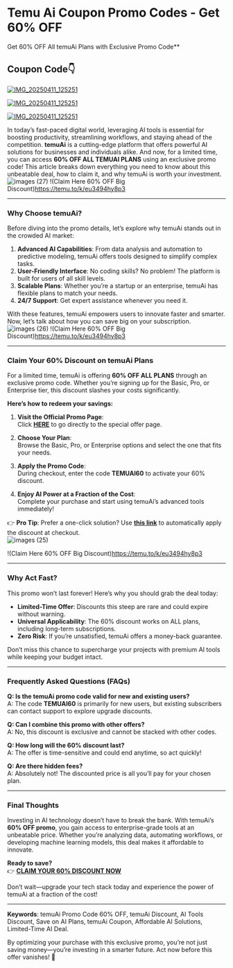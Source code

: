 # Temu Ai Coupon Promo Codes - Get 60% OFF 

 Get 60% OFF All temuAi Plans with Exclusive Promo Code**  
 ## Coupon Code👇
[ ![IMG_20250411_125251](https://github.com/user-attachments/assets/c5707801-52cf-4bc9-ac65-3eae58f4bcd5)](https://temu.to/k/eu3494hy8p3)

 [![IMG_20250411_125251](https://github.com/user-attachments/assets/0aed5233-cee1-4c37-931a-7c06ad4c3554)](https://temu.to/k/eu3494hy8p3)

[![IMG_20250411_125251](https://github.com/user-attachments/assets/3710a942-f6bb-4ed7-9157-8f855924a295)](https://temu.to/k/eu3494hy8p3)



In today’s fast-paced digital world, leveraging AI tools is essential for boosting productivity, streamlining workflows, and staying ahead of the competition. **temuAi** is a cutting-edge platform that offers powerful AI solutions for businesses and individuals alike. And now, for a limited time, you can access **60% OFF ALL TEMUAI PLANS** using an exclusive promo code! This article breaks down everything you need to know about this unbeatable deal, how to claim it, and why temuAi is worth your investment.  
![images (27)](https://github.com/user-attachments/assets/99042966-8fcc-4880-8cad-e0179a402e7e)
!(Claim Here 60% OFF Big Discount)https://temu.to/k/eu3494hy8p3


---

### **Why Choose temuAi?**  

Before diving into the promo details, let’s explore why temuAi stands out in the crowded AI market:  

1. **Advanced AI Capabilities**: From data analysis and automation to predictive modeling, temuAi offers tools designed to simplify complex tasks.  
2. **User-Friendly Interface**: No coding skills? No problem! The platform is built for users of all skill levels.  
3. **Scalable Plans**: Whether you’re a startup or an enterprise, temuAi has flexible plans to match your needs.  
4. **24/7 Support**: Get expert assistance whenever you need it.  

With these features, temuAi empowers users to innovate faster and smarter. Now, let’s talk about how you can save big on your subscription.  
![images (26)](https://github.com/user-attachments/assets/74ffa8ac-5b5a-425a-81bd-b80055cbbeef)
!(Claim Here 60% OFF Big Discount)https://temu.to/k/eu3494hy8p3

---

### **Claim Your 60% Discount on temuAi Plans**  

For a limited time, temuAi is offering **60% OFF ALL PLANS** through an exclusive promo code. Whether you’re signing up for the Basic, Pro, or Enterprise tier, this discount slashes your costs significantly.  

**Here’s how to redeem your savings:**  

1. **Visit the Official Promo Page**:  
   Click [**HERE**](https://temu.to/k/eu3494hy8p3) to go directly to the special offer page.  

2. **Choose Your Plan**:  
   Browse the Basic, Pro, or Enterprise options and select the one that fits your needs.  

3. **Apply the Promo Code**:  
   During checkout, enter the code **TEMUAI60** to activate your 60% discount.  

4. **Enjoy AI Power at a Fraction of the Cost**:  
   Complete your purchase and start using temuAi’s advanced tools immediately!  

👉 **Pro Tip**: Prefer a one-click solution? Use [**this link**](https://app.temu.com/m/nxrylvt12nq) to automatically apply the discount at checkout.  
![images (25)](https://github.com/user-attachments/assets/d7408eb0-1560-4e5b-bd20-4ec1bbd91d91)

!(Claim Here 60% OFF Big Discount)https://temu.to/k/eu3494hy8p3

---

### **Why Act Fast?**  

This promo won’t last forever! Here’s why you should grab the deal today:  

- **Limited-Time Offer**: Discounts this steep are rare and could expire without warning.  
- **Universal Applicability**: The 60% discount works on ALL plans, including long-term subscriptions.  
- **Zero Risk**: If you’re unsatisfied, temuAi offers a money-back guarantee.  

Don’t miss this chance to supercharge your projects with premium AI tools while keeping your budget intact.  

---

### **Frequently Asked Questions (FAQs)**  

**Q: Is the temuAi promo code valid for new and existing users?**  
A: The code **TEMUAI60** is primarily for new users, but existing subscribers can contact support to explore upgrade discounts.  

**Q: Can I combine this promo with other offers?**  
A: No, this discount is exclusive and cannot be stacked with other codes.  

**Q: How long will the 60% discount last?**  
A: The offer is time-sensitive and could end anytime, so act quickly!  

**Q: Are there hidden fees?**  
A: Absolutely not! The discounted price is all you’ll pay for your chosen plan.  

---

### **Final Thoughts**  

Investing in AI technology doesn’t have to break the bank. With temuAi’s **60% OFF promo**, you gain access to enterprise-grade tools at an unbeatable price. Whether you’re analyzing data, automating workflows, or developing machine learning models, this deal makes it affordable to innovate.  

**Ready to save?**  
👉 [**CLAIM YOUR 60% DISCOUNT NOW**](https://temu.to/k/eu3494hy8p3)  

Don’t wait—upgrade your tech stack today and experience the power of temuAi at a fraction of the cost!  

---

**Keywords**: temuAi Promo Code 60% OFF, temuAi Discount, AI Tools Discount, Save on AI Plans, temuAi Coupon, Affordable AI Solutions, Limited-Time AI Deal.  

By optimizing your purchase with this exclusive promo, you’re not just saving money—you’re investing in a smarter future. Act now before this offer vanishes! 🚀
